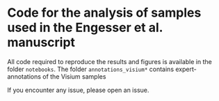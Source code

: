 # Code for the analysis of samples used in the Engesser et al. manuscript
All code required to reproduce the results and figures is available in the folder ```notebooks```.
The folder ```annotations_visium*``` contains expert-annotations of the Visium samples

If you encounter any issue, please open an issue.
